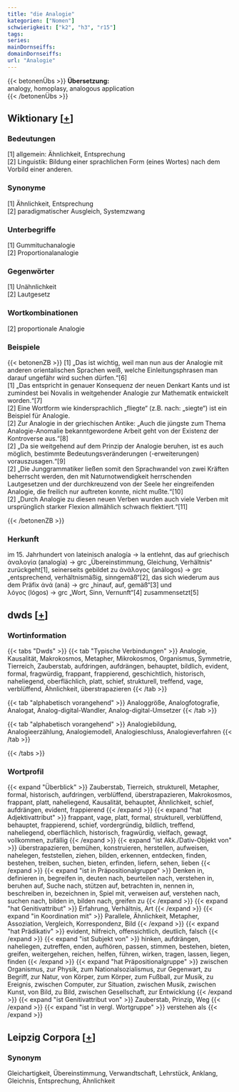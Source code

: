 ```yaml
---
title: "die Analogie"
kategorien: ["Nomen"]
schwierigkeit: ["k2", "h3", "r15"]
tags:
series:
mainDornseiffs:
domainDornseiffs:
url: "Analogie"
---
```


{{< betonenÜbs >}}
**Übersetzung:**  
analogy, homoplasy, analogous application  
{{< /betonenÜbs >}}

## Wiktionary [[+](https://de.wiktionary.org/wiki/Analogie)]

### Bedeutungen
[1] allgemein: Ähnlichkeit, Entsprechung  
[2] Linguistik: Bildung einer sprachlichen Form (eines Wortes) nach dem Vorbild einer anderen.  

### Synonyme
[1] Ähnlichkeit, Entsprechung  
[2] paradigmatischer Ausgleich, Systemzwang  

### Unterbegriffe
[1] Gummituchanalogie  
[2] Proportionalanalogie  

### Gegenwörter
[1] Unähnlichkeit  
[2] Lautgesetz  

### Wortkombinationen
[2] proportionale Analogie  

### Beispiele
{{< betonenZB >}}
[1] „Das ist wichtig, weil man nun aus der Analogie mit anderen orientalischen Sprachen weiß, welche Einleitungsphrasen man darauf ungefähr wird suchen dürfen.“[6]  
[1] „Das entspricht in genauer Konsequenz der neuen Denkart Kants und ist zumindest bei Novalis in weitgehender Analogie zur Mathematik entwickelt worden.“[7]  
[2] Eine Wortform wie kindersprachlich „fliegte“ (z.B. nach: „siegte“) ist ein Beispiel für Analogie.  
[2] Zur Analogie in der griechischen Antike: „Auch die jüngste zum Thema Analogie-Anomalie bekanntgewordene Arbeit geht von der Existenz der Kontroverse aus.“[8]  
[2] „Da sie weitgehend auf dem Prinzip der Analogie beruhen, ist es auch möglich, bestimmte Bedeutungsveränderungen (-erweiterungen) vorauszusagen.“[9]  
[2] „Die Junggrammatiker ließen somit den Sprachwandel von zwei Kräften beherrscht werden, den mit Naturnotwendigkeit herrschenden Lautgesetzen und der durchkreuzend von der Seele her eingreifenden Analogie, die freilich nur auftreten konnte, nicht mußte.“[10]  
[2] „Durch Analogie zu diesen neuen Verben wurden auch viele Verben mit ursprünglich starker Flexion allmählich schwach flektiert.“[11]  

{{< /betonenZB >}}
### Herkunft
im 15. Jahrhundert von lateinisch analogía → la entlehnt, das auf griechisch ἀναλογία (analogía) → grc „Übereinstimmung, Gleichung, Verhältnis“ zurückgeht[1], seinerseits gebildet zu ἀνάλογος (análogos) → grc „entsprechend, verhältnismäßig, sinngemäß“[2], das sich wiederum aus dem Präfix ἀνά (aná) → grc „hinauf, auf, gemäß“[3] und λόγος (lógos) → grc „Wort, Sinn, Vernunft“[4] zusammensetzt[5]  



## dwds [[+](https://www.dwds.de/wb/Analogie)]

### Wortinformation
{{< tabs "Dwds" >}}
{{< tab "Typische Verbindungen" >}}
Analogie, Kausalität, Makrokosmos, Metapher, Mikrokosmos, Organismus, Symmetrie, Tierreich, Zauberstab, aufdringen, aufdrängen, behauptet, bildlich, evident, formal, fragwürdig, frappant, frappierend, geschichtlich, historisch, naheliegend, oberflächlich, platt, schief, strukturell, treffend, vage, verblüffend, Ähnlichkeit, überstrapazieren
{{< /tab >}}

{{< tab "alphabetisch vorangehend" >}}
Analoggröße, Analogfotografie, Analogat, Analog-digital-Wandler, Analog-digital-Umsetzer
{{< /tab >}}

{{< tab "alphabetisch vorangehend" >}}
Analogiebildung, Analogieerzählung, Analogiemodell, Analogieschluss, Analogieverfahren
{{< /tab >}}

{{< /tabs >}}

### Wortprofil
{{< expand "Überblick" >}} Zauberstab, Tierreich, strukturell, Metapher, formal, historisch, aufdringen, verblüffend, überstrapazieren, Makrokosmos, frappant, platt, naheliegend, Kausalität, behauptet, Ähnlichkeit, schief, aufdrängen, evident, frappierend {{< /expand >}}
{{< expand "hat Adjektivattribut" >}} frappant, vage, platt, formal, strukturell, verblüffend, behauptet, frappierend, schief, vordergründig, bildlich, treffend, naheliegend, oberflächlich, historisch, fragwürdig, vielfach, gewagt, vollkommen, zufällig {{< /expand >}}
{{< expand "ist Akk./Dativ-Objekt von" >}} überstrapazieren, bemühen, konstruieren, herstellen, aufweisen, nahelegen, feststellen, ziehen, bilden, erkennen, entdecken, finden, bestehen, treiben, suchen, bieten, erfinden, liefern, sehen, lieben {{< /expand >}}
{{< expand "ist in Präpositionalgruppe" >}} Denken in, definieren in, begreifen in, deuten nach, beurteilen nach, verstehen in, beruhen auf, Suche nach, stützen auf, betrachten in, nennen in, beschreiben in, bezeichnen in, Spiel mit, verweisen auf, verstehen nach, suchen nach, bilden in, bilden nach, greifen zu {{< /expand >}}
{{< expand "hat Genitivattribut" >}} Erfahrung, Verhältnis, Art {{< /expand >}}
{{< expand "in Koordination mit" >}} Parallele, Ähnlichkeit, Metapher, Assoziation, Vergleich, Korrespondenz, Bild {{< /expand >}}
{{< expand "hat Prädikativ" >}} evident, hilfreich, offensichtlich, deutlich, falsch {{< /expand >}}
{{< expand "ist Subjekt von" >}} hinken, aufdrängen, naheliegen, zutreffen, enden, aufhören, passen, stimmen, bestehen, bieten, greifen, weitergehen, reichen, helfen, führen, wirken, tragen, lassen, liegen, finden {{< /expand >}}
{{< expand "hat Präpositionalgruppe" >}} zwischen Organismus, zur Physik, zum Nationalsozialismus, zur Gegenwart, zu Begriff, zur Natur, von Körper, zum Körper, zum Fußball, zur Musik, zu Ereignis, zwischen Computer, zur Situation, zwischen Musik, zwischen Kunst, von Bild, zu Bild, zwischen Gesellschaft, zur Entwicklung {{< /expand >}}
{{< expand "ist Genitivattribut von" >}} Zauberstab, Prinzip, Weg {{< /expand >}}
{{< expand "ist in vergl. Wortgruppe" >}} verstehen als {{< /expand >}}

## Leipzig Corpora [[+](https://corpora.uni-leipzig.de/en/res?word=Analogie&corpusId=deu_newscrawl-public_2018)]


### Synonym
Gleichartigkeit, Übereinstimmung, Verwandtschaft, Lehrstück, Anklang, Gleichnis, Entsprechung, Ähnlichkeit

